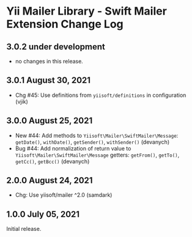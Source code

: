 # Yii Mailer Library - Swift Mailer Extension Change Log


## 3.0.2 under development

- no changes in this release.


## 3.0.1 August 30, 2021

- Chg #45: Use definitions from `yiisoft/definitions` in configuration (vjik)

## 3.0.0 August 25, 2021

- New #44: Add methods to `Yiisoft\Mailer\SwiftMailer\Message`: `getDate()`, `withDate()`, `getSender()`, `withSender()` (devanych)
- Bug #44: Add normalization of return value to `Yiisoft\Mailer\SwiftMailer\Message` getters: `getFrom()`, `getTo()`, `getCc()`, `getBcc()` (devanych)

## 2.0.0 August 24, 2021

- Chg: Use yiisoft/mailer ^2.0 (samdark)

## 1.0.0 July 05, 2021

Initial release.

